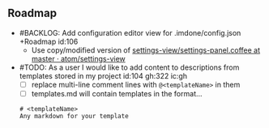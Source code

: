 Roadmap
----
- #BACKLOG: Add configuration editor view for .imdone/config.json +Roadmap id:106
  - Use copy/modified version of [settings-view/settings-panel.coffee at master · atom/settings-view](https://github.com/atom/settings-view/blob/master/lib/settings-panel.coffee)
- #TODO: As a user I would like to add content to descriptions from templates stored in my project id:104 gh:322 ic:gh
  - [ ] replace multi-line comment lines with `@<templateName>` in them
  - [ ] templates.md will contain templates in the format...
  ```
  # <templateName>
  Any markdown for your template
  ```
